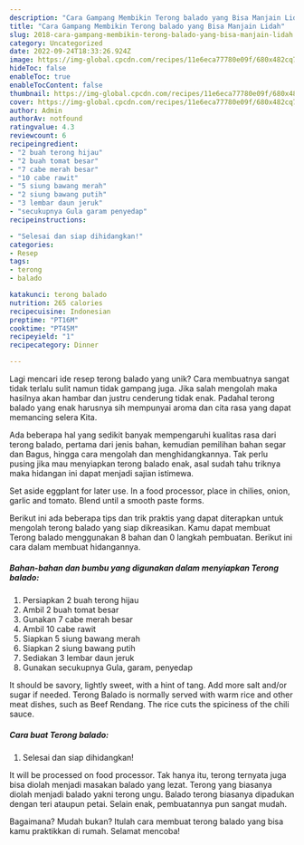 ```yaml
---
description: "Cara Gampang Membikin Terong balado yang Bisa Manjain Lidah"
title: "Cara Gampang Membikin Terong balado yang Bisa Manjain Lidah"
slug: 2018-cara-gampang-membikin-terong-balado-yang-bisa-manjain-lidah
category: Uncategorized
date: 2022-09-24T18:33:26.924Z
image: https://img-global.cpcdn.com/recipes/11e6eca77780e09f/680x482cq70/terong-balado-foto-resep-utama.jpg
hideToc: false
enableToc: true
enableTocContent: false
thumbnail: https://img-global.cpcdn.com/recipes/11e6eca77780e09f/680x482cq70/terong-balado-foto-resep-utama.jpg
cover: https://img-global.cpcdn.com/recipes/11e6eca77780e09f/680x482cq70/terong-balado-foto-resep-utama.jpg
author: Admin
authorAv: notfound
ratingvalue: 4.3
reviewcount: 6
recipeingredient:
- "2 buah terong hijau"
- "2 buah tomat besar"
- "7 cabe merah besar"
- "10 cabe rawit"
- "5 siung bawang merah"
- "2 siung bawang putih"
- "3 lembar daun jeruk"
- "secukupnya Gula garam penyedap"
recipeinstructions:

- "Selesai dan siap dihidangkan!"
categories:
- Resep
tags:
- terong
- balado

katakunci: terong balado 
nutrition: 265 calories
recipecuisine: Indonesian
preptime: "PT16M"
cooktime: "PT45M"
recipeyield: "1"
recipecategory: Dinner

---
```





Lagi mencari ide resep terong balado yang unik? Cara membuatnya sangat tidak terlalu sulit namun tidak gampang juga. Jika salah mengolah maka hasilnya akan hambar dan justru cenderung tidak enak. Padahal terong balado yang enak harusnya sih mempunyai aroma dan cita rasa yang dapat memancing selera Kita.





Ada beberapa hal yang sedikit banyak mempengaruhi kualitas rasa dari terong balado, pertama dari jenis bahan, kemudian pemilihan bahan segar dan Bagus, hingga cara mengolah dan menghidangkannya. Tak perlu pusing jika mau menyiapkan terong balado enak,      asal sudah tahu triknya maka hidangan ini dapat menjadi sajian istimewa.














Set aside eggplant for later use. In a food processor, place in chilies, onion, garlic and tomato. Blend until a smooth paste forms.






Berikut ini ada beberapa tips dan trik praktis yang dapat diterapkan untuk mengolah terong balado yang siap dikreasikan. Kamu dapat membuat Terong balado menggunakan 8 bahan dan 0 langkah pembuatan. Berikut ini cara dalam membuat hidangannya.

<!--inarticleads1-->

##### Bahan-bahan dan bumbu yang digunakan dalam menyiapkan Terong balado:

1. Persiapkan 2 buah terong hijau
1. Ambil 2 buah tomat besar
1. Gunakan 7 cabe merah besar
1. Ambil 10 cabe rawit
1. Siapkan 5 siung bawang merah
1. Siapkan 2 siung bawang putih
1. Sediakan 3 lembar daun jeruk
1. Gunakan secukupnya Gula, garam, penyedap


It should be savory, lightly sweet, with a hint of tang. Add more salt and/or sugar if needed. Terong Balado is normally served with warm rice and other meat dishes, such as Beef Rendang. The rice cuts the spiciness of the chili sauce. 

<!--inarticleads2-->

##### Cara buat Terong balado:


1. Selesai dan siap dihidangkan!

It will be processed on food processor. Tak hanya itu, terong ternyata juga bisa diolah menjadi masakan balado yang lezat. Terong yang biasanya diolah menjadi balado yakni terong ungu. Balado terong biasanya dipadukan dengan teri ataupun petai. Selain enak, pembuatannya pun sangat mudah. 

Bagaimana? Mudah bukan? Itulah cara membuat terong balado yang bisa kamu praktikkan di rumah. Selamat mencoba!
